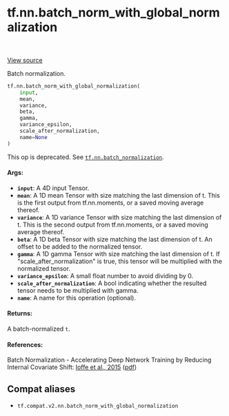 <div itemscope itemtype="http://developers.google.com/ReferenceObject">
<meta itemprop="name" content="tf.nn.batch_norm_with_global_normalization" />
<meta itemprop="path" content="Stable" />
</div>

# tf.nn.batch_norm_with_global_normalization

<!-- Insert buttons and diff -->

<table class="tfo-notebook-buttons tfo-api" align="left">
</table>

<a target="_blank" href="/code/stable/tensorflow/python/ops/nn_impl.py">View source</a>



Batch normalization.

``` python
tf.nn.batch_norm_with_global_normalization(
    input,
    mean,
    variance,
    beta,
    gamma,
    variance_epsilon,
    scale_after_normalization,
    name=None
)
```



<!-- Placeholder for "Used in" -->

This op is deprecated. See <a href="../../tf/nn/batch_normalization.md"><code>tf.nn.batch_normalization</code></a>.

#### Args:


* <b>`input`</b>: A 4D input Tensor.
* <b>`mean`</b>: A 1D mean Tensor with size matching the last dimension of t.
  This is the first output from tf.nn.moments,
  or a saved moving average thereof.
* <b>`variance`</b>: A 1D variance Tensor with size matching the last dimension of t.
  This is the second output from tf.nn.moments,
  or a saved moving average thereof.
* <b>`beta`</b>: A 1D beta Tensor with size matching the last dimension of t.
  An offset to be added to the normalized tensor.
* <b>`gamma`</b>: A 1D gamma Tensor with size matching the last dimension of t.
  If "scale_after_normalization" is true, this tensor will be multiplied
  with the normalized tensor.
* <b>`variance_epsilon`</b>: A small float number to avoid dividing by 0.
* <b>`scale_after_normalization`</b>: A bool indicating whether the resulted tensor
  needs to be multiplied with gamma.
* <b>`name`</b>: A name for this operation (optional).


#### Returns:

A batch-normalized `t`.



#### References:

Batch Normalization - Accelerating Deep Network Training by Reducing Internal Covariate Shift:
  [Ioffe et al., 2015](http://proceedings.mlr.press/v37/ioffe15.html)
  ([pdf](http://proceedings.mlr.press/v37/ioffe15.pdf))


## Compat aliases

* `tf.compat.v2.nn.batch_norm_with_global_normalization`

